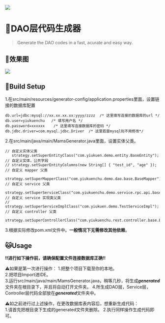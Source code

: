 ![](https://ws2.sinaimg.cn/large/006tNbRwgy1fxp1qlcah7j31c00u00xh.jpg)
   
# 🚀DAO层代码生成器

> Generate the DAO codes in a fast, acurate and easy way.

## 🍪效果图

![](https://ws4.sinaimg.cn/large/006tNbRwgy1fxp27hzfn0g30ne0e7nni.gif)
  
## 🏀Build Setup

1.在src/main/resources/generator-config/application.properties里面，设置链接的数据库配置
```
db.url=jdbc:mysql://xx.xx.xx.xx:yyyy/zzzz  /* 这里填写连接的数据库的url */
db.user=yiukuenchu   /* 填写用户名 */
db.password=xxxxxx    /* 这里填写连接数据库的密码 */
db.jdbc.driver=com.mysql.jdbc.Driver  /* 这里若是mysql则不用修改*/
```

2.在src/main/java/main/MamsGenerator.java里面，设置实体父类。
```
// 自定义实体父类
   strategy.setSuperEntityClass("com.yiukuen.demo.entity.BaseEntity");
// 自定义实体，公共字段
// strategy.setSuperEntityColumns(new String[] { "test_id", "age" });
// 自定义 mapper 父类
   strategy.setSuperMapperClass("com.yiukuenchu.demo.dao.base.BaseMapper");
// 自定义 service 父类
   strategy.setSuperServiceClass("com.yiukuenchu.demo.service.rpc.api.base.BaseService");
// 自定义 service 实现类父类
// strategy.setSuperServiceImplClass("com.yiukuen.demo.TestServiceImpl");
// 自定义 controller 父类
   strategy.setSuperControllerClass("com.yiukuenchu.rest.controller.base.BaseController");
```

3.根据实际修改pom.xml文件中<parent></parent>。**一般情况下无需修改其他依赖**。
  
## 🐱Usage

**‼️进行如下操作前，请确保配置文件连接数据库正确‼️**  
   
⚠️如果是第一次进行操作：
1.把整个项目下载至你的本地。  
2.把项目Import进IDE。  
3.运行src/main/java/main/MamsGenerator.java，稍等几秒，将生成***generated***文件夹在根目录下，并且将自动打开文件夹。 
4.所生成DAO层，Service层，Controller层代码全部放在***generated***文件夹中。
  
⚠️如之前进行过上述操作，在更改数据库表内容后，想重新生成代码：    
1.请首先把根目录下生成的generated文件夹删除。
2.执行同样操作生成代码即可。

  
